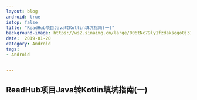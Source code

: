 ```yaml
---
layout: blog 
android: true 
istop: false
title: "ReadHub项目Java转Kotlin填坑指南(一)" 
background-image: https://ws2.sinaimg.cn/large/006tNc79ly1fzdaksqgo0j31930u0n40.jpg
date:  2019-01-20
category: Android
tags: 
- Android


---
```


## ReadHub项目Java转Kotlin填坑指南(一)

